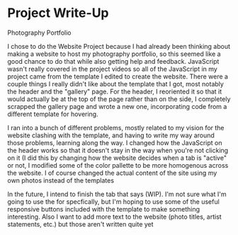# Project Write-Up
Photography Portfolio

I chose to do the Website Project because I had already been thinking about making a website to host my photography
portfolio, so this seemed like a good chance to do that while also getting help and feedback. JavaScript wasn't really covered
in the project videos so all of the JavaScript in my project came from the template I edited to create the website.
There were a couple things I really didn't like about the template that I got, most notably the header and the
"gallery" page. For the header, I reoriented it so that it would actually be at the top of the page rather than on the side,
I completely scrapped the gallery page and wrote a new one, incorporating code from a different template for hovering.

I ran into a bunch of different problems, mostly related to my vision for the website clashing with the template, and having to write my way around
those problems, learning along the way. I changed how the JavaScript on the header works so that it doesn't stay in the way when you're not
clicking on it (I did this by changing how the website decides when a tab is "active" or not, I modified some of the color pallette 
to be more homogenous across the website. I of course changed the actual content of the site using my own photos instead of the templates

In the future, I intend to finish the tab that says (WIP). I'm not sure what I'm going to use the for specfically, but I'm
hoping to use some of the useful responsive buttons included with the template to make something interesting. Also I want to
add more text to the website (photo titles, artist statements, etc.) but those aren't written quite yet


